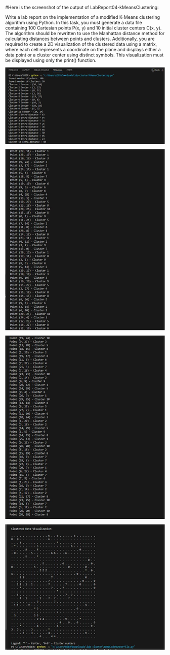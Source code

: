 #Here is the screenshot of the output of LabReport04-kMeansClustering:

Write a lab report on the implementation of a modified K-Means clustering algorithm using Python. In this task, you must generate a data file containing 100 Cartesian points P(x, y) and 10 initial cluster centers C(x, y). The algorithm should be rewritten to use the Manhattan distance method for calculating distances between points and clusters. Additionally, you are required to create a 2D visualization of the clustered data using a matrix, where each cell represents a coordinate on the plane and displays either a data point or a cluster center using distinct symbols. This visualization must be displayed using only the print() function.

![image_alt](https://github.com/ZakariaHossainCSE/Artificial-Intelligence-Lab/blob/0e5050b5a6771b6ce06c4d2a3f32d533c2b2723c/LabReport04-kMeansClustering/LabReport04-kMeansClustering1.JPG)


![image_alt](https://github.com/ZakariaHossainCSE/Artificial-Intelligence-Lab/blob/f4387ce593f786159f770a945c465f771983e9be/LabReport04-kMeansClustering/LabReport04-kMeansClustering2.JPG)

![image_alt](https://github.com/ZakariaHossainCSE/Artificial-Intelligence-Lab/blob/a3d1fe6dff6e715da8fcefadbcc2027eaf13641f/LabReport04-kMeansClustering/LabReport04-kMeansClustering3.JPG)

![image_alt](https://github.com/ZakariaHossainCSE/Artificial-Intelligence-Lab/blob/1ae3837e1b7c8af02988f477a24d85e7424ae355/LabReport04-kMeansClustering/LabReport04-kMeansClustering4.JPG)



